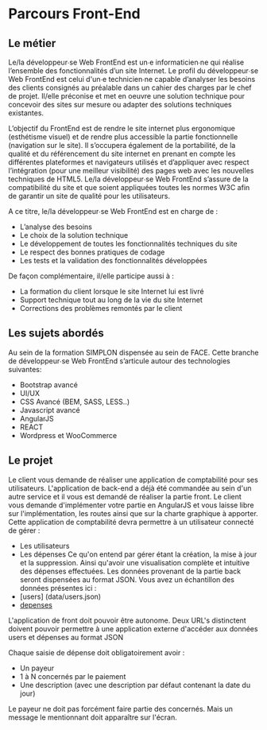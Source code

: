 # Parcours Front-End
## Le métier
Le/la développeur∙se Web Front­End est un∙e informaticien∙ne qui réalise l’ensemble des fonctionnalités d’un site Internet. Le profil du développeur∙se Web Front­End est celui d'un∙e technicien∙ne capable d’analyser les besoins des clients consignés au préalable dans un cahier des charges par le chef de projet. Il/elle préconise et met en oeuvre une solution technique pour concevoir des sites sur mesure ou adapter des solutions techniques existantes. 

L’objectif du Front­End est de rendre le site internet plus ergonomique (esthétisme visuel) et de rendre plus accessible la partie fonctionnelle (navigation sur le site). Il s’occupera également de la portabilité, de la qualité et du référencement du site internet en prenant en compte les différentes plateformes et navigateurs utilisés et d’appliquer avec respect 
l’intégration (pour une meilleur visibilité) des pages web avec les nouvelles techniques de HTML5. Le/la développeur∙se Web Front­End s’assure de la compatibilité du site et que soient appliquées toutes les normes W3C afin de garantir un site de qualité pour les utilisateurs. 
 
A ce titre, le/la développeur∙se Web Front­End est en charge de : 
* L’analyse des besoins  
* Le choix de la solution technique  
* Le développement de toutes les fonctionnalités techniques du site  
* Le respect des bonnes pratiques de codage  
* Les tests et la validation des fonctionnalités développées 

De façon complémentaire, il/elle participe aussi à : 
* La formation du client lorsque le site Internet lui est livré 
* Support technique tout au long de la vie du site Internet  
* Corrections des problèmes remontés par le client 

## Les sujets abordés

 Au sein de la formation SIMPLON dispensée au sein de FACE. Cette branche de développeur∙se Web Front­End s’articule autour des technologies suivantes:

* Bootstrap avancé
* UI/UX
* CSS Avancé (BEM, SASS, LESS..)
* Javascript avancé
* AngularJS 
* REACT
* Wordpress et WooCommerce

## Le projet
Le client vous demande de réaliser une application de comptabilité pour ses utilisateurs. 
L'application de back-end a déjà été commandée au sein d'un autre service et il vous est demandé de réaliser la partie front. Le client vous demande d'implémenter votre partie en AngularJS et vous laisse libre sur l'implémentation, les routes ainsi que sur la charte graphique à apporter. 
Cette application de comptabilité devra permettre à un utilisateur connecté de gérer : 
* Les utilisateurs
* Les dépenses
Ce qu'on entend par gérer étant la création, la mise à jour et la suppression. Ainsi qu'avoir une visualisation complète et intuitive des dépenses effectuées. 
Les données provenant de la partie back seront dispensées au format JSON. Vous avez un échantillon des données présentes ici : 
* [users] (data/users.json)
* [depenses](data/depenses.json)

L'application de front doit pouvoir être autonome.
Deux URL's distinctent doivent pouvoir permettre à une application externe d'accéder aux données users et dépenses au format JSON

Chaque saisie de dépense doit obligatoirement avoir : 
* Un payeur
* 1 à N concernés par le paiement
* Une description (avec une description par défaut contenant la date du jour)

Le payeur ne doit pas forcément faire partie des concernés. Mais un message le mentionnant doit apparaître sur l'écran.




